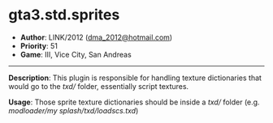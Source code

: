 gta3.std.sprites
=========================================================================
 + __Author__:   LINK/2012 (<dma_2012@hotmail.com>)
 + __Priority__: 51
 + __Game__: III, Vice City, San Andreas

*************************************************************************

__Description__:
 This plugin is responsible for handling texture dictionaries that would go to the *txd/* folder, essentially script textures.
    
__Usage__:
 Those sprite texture dictionaries should be inside a *txd/* folder (e.g. *modloader/my splash/txd/loadscs.txd*)

